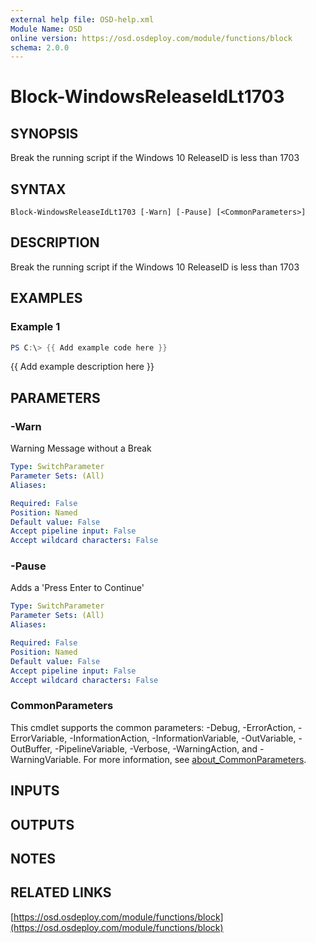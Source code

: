 ```yaml
---
external help file: OSD-help.xml
Module Name: OSD
online version: https://osd.osdeploy.com/module/functions/block
schema: 2.0.0
---
```


# Block-WindowsReleaseIdLt1703

## SYNOPSIS
Break the running script if the Windows 10 ReleaseID is less than 1703

## SYNTAX

```
Block-WindowsReleaseIdLt1703 [-Warn] [-Pause] [<CommonParameters>]
```

## DESCRIPTION
Break the running script if the Windows 10 ReleaseID is less than 1703

## EXAMPLES

### Example 1
```powershell
PS C:\> {{ Add example code here }}
```

{{ Add example description here }}

## PARAMETERS

### -Warn
Warning Message without a Break

```yaml
Type: SwitchParameter
Parameter Sets: (All)
Aliases:

Required: False
Position: Named
Default value: False
Accept pipeline input: False
Accept wildcard characters: False
```

### -Pause
Adds a 'Press Enter to Continue'

```yaml
Type: SwitchParameter
Parameter Sets: (All)
Aliases:

Required: False
Position: Named
Default value: False
Accept pipeline input: False
Accept wildcard characters: False
```

### CommonParameters
This cmdlet supports the common parameters: -Debug, -ErrorAction, -ErrorVariable, -InformationAction, -InformationVariable, -OutVariable, -OutBuffer, -PipelineVariable, -Verbose, -WarningAction, and -WarningVariable. For more information, see [about_CommonParameters](http://go.microsoft.com/fwlink/?LinkID=113216).

## INPUTS

## OUTPUTS

## NOTES

## RELATED LINKS

[https://osd.osdeploy.com/module/functions/block](https://osd.osdeploy.com/module/functions/block)

